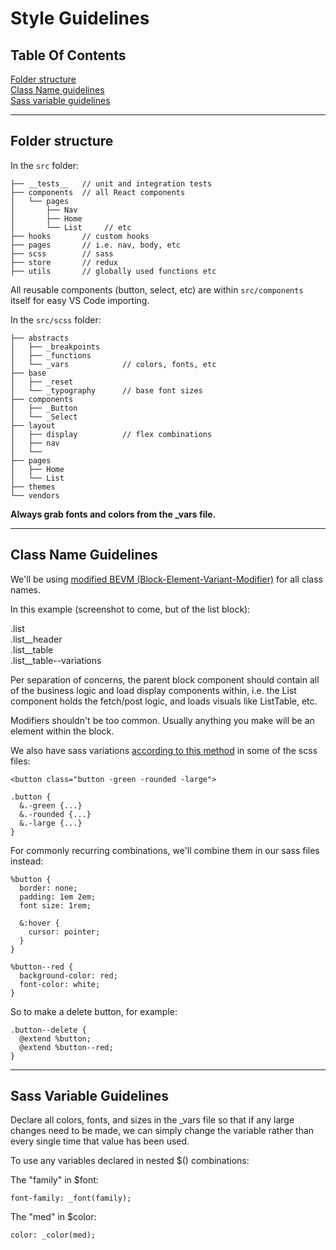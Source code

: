 Style Guidelines
================

## Table Of Contents

[Folder structure](#folder-structure)  
[Class Name guidelines](#class-name-guidelines)  
[Sass variable guidelines](#sass-variable-guidelines)  


- - -

## Folder structure

In the `src` folder:

    ├── __tests__   // unit and integration tests
    ├── components  // all React components
    │   └── pages
    │       ├── Nav
    │       ├── Home
    │       └── List     // etc
    ├── hooks       // custom hooks
    ├── pages       // i.e. nav, body, etc
    ├── scss        // sass
    ├── store       // redux
    ├── utils       // globally used functions etc

All reusable components (button, select, etc) are within `src/components` itself for easy VS Code importing.

In the `src/scss` folder:

    ├── abstracts
    │   ├── _breakpoints
    │   ├── _functions
    │   └── _vars            // colors, fonts, etc
    ├── base
    │   ├── _reset
    │   └── _typography      // base font sizes
    ├── components
    │   ├── _Button
    │   └── _Select
    ├── layout
    │   ├── display          // flex combinations
    │   ├── nav
    │   └──
    ├── pages
    │   ├── Home
    │   └── List
    ├── themes
    └── vendors

**Always grab fonts and colors from the _vars file.**

- - -

## Class Name Guidelines

We'll be using [modified BEVM (Block-Element-Variant-Modifier)](https://www.easternstandard.com/blog/2016/01/going-little-further-bevm-css-syntax-creating-css-profiles) for all class names.

In this example (screenshot to come, but of the list block):

.list  
.list__header  
.list__table  
.list__table--variations  

Per separation of concerns, the parent block component should contain all of the business logic and load display components within, i.e. the List component holds the fetch/post logic, and loads visuals like ListTable, etc.

Modifiers shouldn't be too common. Usually anything you make will be an element within the block.

We also have sass variations [according to this method](https://www.viget.com/articles/bem-sass-modifiers/) in some of the scss files:

    <button class="button -green -rounded -large">

    .button {
      &.-green {...}
      &.-rounded {...}
      &.-large {...}
    }

For commonly recurring combinations, we'll combine them in our sass files instead:

    %button {
      border: none;
      padding: 1em 2em;
      font size: 1rem;

      &:hover {
        cursor: pointer;
      }
    }

    %button--red {
      background-color: red;
      font-color: white;
    }

So to make a delete button, for example:

    .button--delete {
      @extend %button;
      @extend %button--red;
    }


- - -

## Sass Variable Guidelines

Declare all colors, fonts, and sizes in the _vars file so that if any large changes need to be made, we can simply change the variable rather than every single time that value has been used.

To use any variables declared in nested $() combinations:

The "family" in $font:

    font-family: _font(family);

The "med" in $color:

    color: _color(med);

